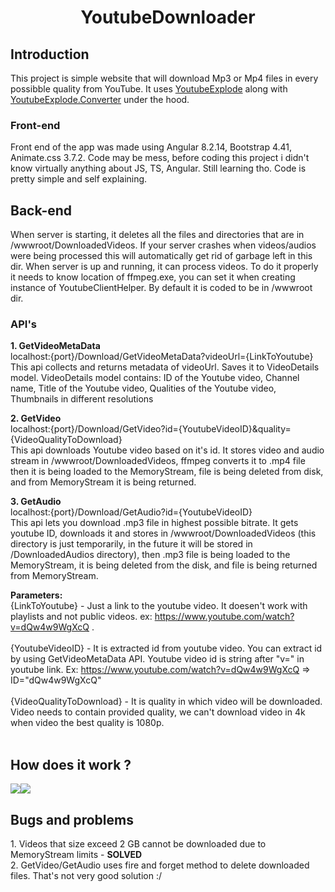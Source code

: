 <h1 align="center">YoutubeDownloader</h1>

<h2>Introduction</h2>
This project is simple website that will download Mp3 or Mp4 files in every possibble quality from YouTube. It uses <a href="https://github.com/Tyrrrz/YoutubeExplode">YoutubeExplode</a> along with <a href="https://github.com/Tyrrrz/YoutubeExplode.Converter">YoutubeExplode.Converter</a> under the hood. 
<h3>Front-end</h3>
Front end of the app was made using Angular 8.2.14, Bootstrap 4.41, Animate.css 3.7.2. Code may be mess, before coding this project i  didn't know virtually anything about JS, TS, Angular. Still learning tho. Code is pretty simple and self explaining. 



<h2>Back-end</h2>
When server is starting, it deletes all the files and directories that are in /wwwroot/DownloadedVideos. If your server crashes when videos/audios were being processed this will automatically get rid of garbage left in this dir. When server is up and running, it can process videos. To do it properly it needs to know location of ffmpeg.exe, you can set it when creating instance of YoutubeClientHelper. By default it is coded to be in /wwwroot dir.

<h3>API's</h3>

**1. GetVideoMetaData** <br>
localhost:{port}/Download/GetVideoMetaData?videoUrl={LinkToYoutube} <br>
This api collects and returns metadata of videoUrl. Saves it to VideoDetails model. VideoDetails model contains: ID of the Youtube video, Channel name, Title of the Youtube video, Qualities of the Youtube video, Thumbnails in different resolutions

**2. GetVideo** <br>
localhost:{port}/Download/GetVideo?id={YoutubeVideoID}&quality={VideoQualityToDownload} <br>
This api downloads Youtube video based on it's id. It stores video and audio stream in /wwwroot/DownloadedVideos, ffmpeg converts it to .mp4 file then it is being loaded to the MemoryStream, file is being deleted from disk, and from MemoryStream it is being returned.

**3. GetAudio** <br>
localhost:{port}/Download/GetAudio?id={YoutubeVideoID} <br>
This api lets you download .mp3 file in highest possible bitrate. It gets youtube ID, downloads it and stores in /wwwroot/DownloadedVideos (this directory is just temporarily, in the future it will be stored in /DownloadedAudios directory), then .mp3 file is being loaded to the MemoryStream, it is being deleted from the disk, and file is being returned from MemoryStream.

**Parameters:** <br>
{LinkToYoutube} - Just a link to the youtube video. It doesen't work with playlists and not public videos. ex: https://www.youtube.com/watch?v=dQw4w9WgXcQ .<br><br>
{YoutubeVideoID} - It is extracted id from youtube video. You can extract id by using GetVideoMetaData API. Youtube video id is string after "v=" in youtube link. Ex: https://www.youtube.com/watch?v=dQw4w9WgXcQ => ID="dQw4w9WgXcQ"<br><br>
{VideoQualityToDownload} - It is quality in which video will be downloaded. Video needs to contain provided quality, we can't download video in 4k when video the best quality is 1080p.<br><br>

<h2>How does it work ? </h2>
<img src="https://media.giphy.com/media/U5J6siZVheaK47wj53/giphy.gif" /><img src="https://media.giphy.com/media/LrLJaJTGvFB3qZ2wx8/giphy.gif" />

<h2>Bugs and problems</h2>
1. Videos that size exceed 2 GB cannot be downloaded due to MemoryStream limits - <strong>SOLVED</strong><br>
2. GetVideo/GetAudio uses fire and forget method to delete downloaded files. That's not very good solution :/
